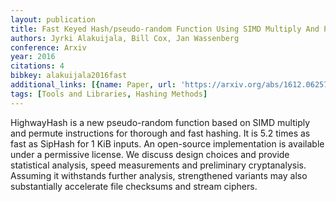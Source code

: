 ```yaml
---
layout: publication
title: Fast Keyed Hash/pseudo-random Function Using SIMD Multiply And Permute
authors: Jyrki Alakuijala, Bill Cox, Jan Wassenberg
conference: Arxiv
year: 2016
citations: 4
bibkey: alakuijala2016fast
additional_links: [{name: Paper, url: 'https://arxiv.org/abs/1612.06257'}]
tags: [Tools and Libraries, Hashing Methods]
---
```

HighwayHash is a new pseudo-random function based on SIMD multiply and
permute instructions for thorough and fast hashing. It is 5.2 times as fast as
SipHash for 1 KiB inputs. An open-source implementation is available under a
permissive license. We discuss design choices and provide statistical analysis,
speed measurements and preliminary cryptanalysis. Assuming it withstands
further analysis, strengthened variants may also substantially accelerate file
checksums and stream ciphers.